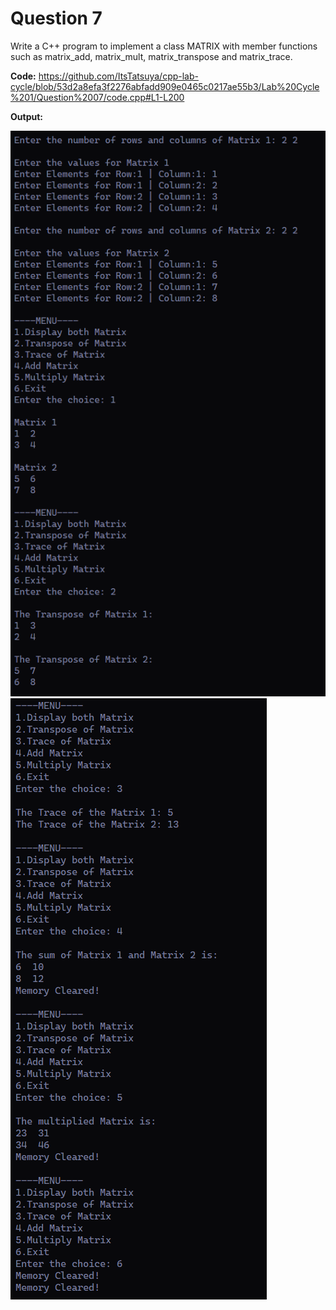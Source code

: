 Question 7
========


Write a C++ program to implement a class MATRIX with member functions such as matrix_add, matrix_mult, matrix_transpose and matrix_trace.

**Code:**
https://github.com/ItsTatsuya/cpp-lab-cycle/blob/53d2a8efa3f2276abfadd909e0465c0217ae55b3/Lab%20Cycle%201/Question%2007/code.cpp#L1-L200

**Output:**


![image](/Lab%20Cycle%201/Question%2007/output%201.PNG)
![image](/Lab%20Cycle%201/Question%2007/output%202.PNG)